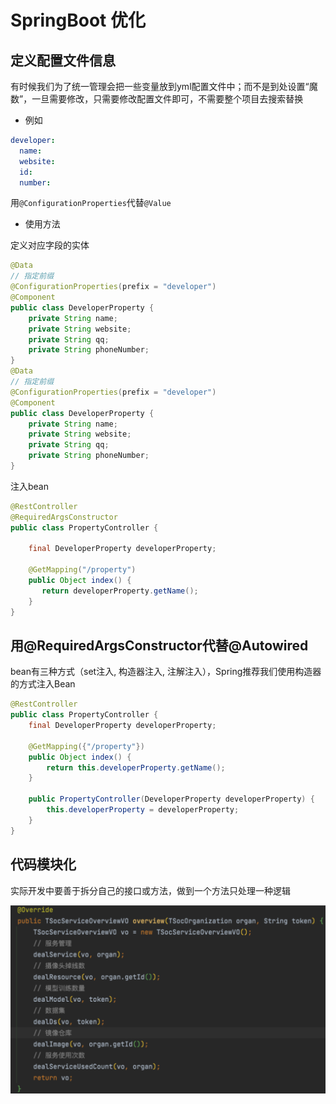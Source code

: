 # SpringBoot 优化

## 定义配置文件信息

有时候我们为了统一管理会把一些变量放到yml配置文件中；而不是到处设置“魔数”，一旦需要修改，只需要修改配置文件即可，不需要整个项目去搜索替换

- 例如

```yaml
developer:
  name:
  website:
  id:
  number:
```

用`@ConfigurationProperties`代替`@Value`

- 使用方法

定义对应字段的实体

```Java
@Data
// 指定前缀
@ConfigurationProperties(prefix = "developer")
@Component
public class DeveloperProperty {
    private String name;
    private String website;
    private String qq;
    private String phoneNumber;
}
@Data
// 指定前缀
@ConfigurationProperties(prefix = "developer")
@Component
public class DeveloperProperty {
    private String name;
    private String website;
    private String qq;
    private String phoneNumber;
}
```

注入bean

```Java
@RestController
@RequiredArgsConstructor
public class PropertyController {
 
    final DeveloperProperty developerProperty;
 
    @GetMapping("/property")
    public Object index() {
       return developerProperty.getName();
    }
}
```

## 用@RequiredArgsConstructor代替@Autowired

bean有三种方式（set注入, 构造器注入, 注解注入），Spring推荐我们使用构造器的方式注入Bean

```Java
@RestController
public class PropertyController {
    final DeveloperProperty developerProperty;
    
    @GetMapping({"/property"})
    public Object index() {
        return this.developerProperty.getName();
    }
    
    public PropertyController(DeveloperProperty developerProperty) {
        this.developerProperty = developerProperty;
    }
}
```

## 代码模块化

实际开发中要善于拆分自己的接口或方法，做到一个方法只处理一种逻辑

![img-1](../img/img-1.png)

